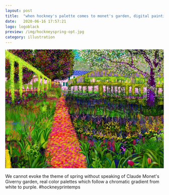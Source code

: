 ```yaml
---
layout: post
title:  "when hockney's palette comes to monet's garden, digital painting, 2020"
date:   2020-06-16 17:57:21
logo: logoblack
preview: /img/hockneyspring-opt.jpg
category: illustration
---
```


![dessinez le printemps comme David Hockney](/img/hockneyspring-opt.jpg) 

We cannot evoke the theme of spring without speaking of Claude Monet's Giverny garden, real color palettes which follow a chromatic gradient from white to purple. #hockneyprintemps
